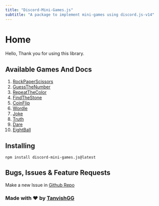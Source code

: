 ```yaml
---
title: "Discord-Mini-Games.js"
subtitle: "A package to implement mini-games using discord.js-v14"
---
```

# Home
Hello, Thank you for using this library.

## Available Games And Docs
1. [RockPaperScissors](./rock-paper-scissors)
2. [GuessTheNumber](./guess-the-number)
3. [RepeatTheColor](./repeat-the-color)
4. [FindTheStone](./find-the-stone)
5. [CoinFlip](./coin-flip)
6. [Wordle](./wordle)
7. [Joke](./joke)
8. [Truth](./truth)
9. [Dare](./dare)
10. [EightBall](./8ball)

## Installing 
```
npm install discord-mini-games.js@latest
```
## Bugs, Issues & Feature Requests 

Make a new Issue in [Github Repo](https://github.com/TanvishGG/Discord-Mini-Games.js)


### Made with ❤️ by [TanvishGG](https://github.com/TanvishGG)